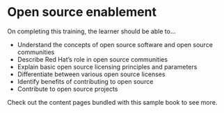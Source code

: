# Open source enablement

On completing this training, the learner should be able to...
- Understand the concepts of open source software and open source communities 
- Describe Red Hat’s role in open source communities
- Explain basic open source licensing principles and parameters
- Differentiate between various open source licenses
- Identify benefits of contributing to open source
- Contribute to open source projects


Check out the content pages bundled with this sample book to see more.

```{tableofcontents}
```
